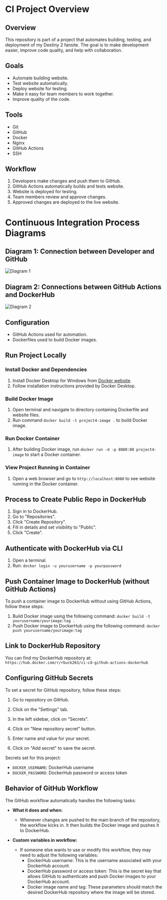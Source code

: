 # CI Project Overview

## Overview
This repository is part of a project that automates building, testing, and deployment of my Destiny 2 fansite. The goal is to make development easier, improve code quality, and help with collaboration.

## Goals
- Automate building website.
- Test website automatically.
- Deploy website for testing.
- Make it easy for team members to work together.
- Improve quality of the code.

## Tools
- Git
- GitHub
- Docker
- Nginx
- GitHub Actions
- SSH

## Workflow
1. Developers make changes and push them to GitHub.
2. GitHub Actions automatically builds and tests website.
3. Website is deployed for testing.
4. Team members review and approve changes.
5. Approved changes are deployed to the live website.

# Continuous Integration Process Diagrams

## Diagram 1: Connection between Developer and GitHub

![Diagram 1](diagram1.png)

## Diagram 2: Connections between GitHub Actions and DockerHub

![Diagram 2](diagram2.png)

## Configuration
- GitHub Actions used for automation.
- Dockerfiles used to build Docker images.

## Run Project Locally

### Install Docker and Dependencies
1. Install Docker Desktop for Windows from [Docker website](https://www.docker.com/products/docker-desktop).
2. Follow installation instructions provided by Docker Desktop.

### Build Docker Image
1. Open terminal and navigate to directory containing Dockerfile and website files.
2. Run command `docker build -t project4-image .` to build Docker image.

### Run Docker Container
1. After building Docker image, run `docker run -d -p 8080:80 project4-image` to start a Docker container.

### View Project Running in Container
1. Open a web browser and go to `http://localhost:8080` to see website running in the Docker container.

## Process to Create Public Repo in DockerHub

1. Sign in to DockerHub.
2. Go to "Repositories".
3. Click "Create Repository".
4. Fill in details and set visibility to "Public".
5. Click "Create".

## Authenticate with DockerHub via CLI

1. Open a terminal.
2. Run: `docker login -u yourusername -p yourpassword`

## Push Container Image to DockerHub (without GitHub Actions)

To push a container image to DockerHub without using GitHub Actions, follow these steps:

1. Build Docker image using the following command: `docker build -t yourusername/yourimage:tag .`
2. Push Docker image to DockerHub using the following command: `docker push yourusername/yourimage:tag`

## Link to DockerHub Repository

You can find my DockerHub repository at: `https://hub.docker.com/r/rbuck263/ci-cd-github-actions-dockerhub`

## Configuring GitHub Secrets

To set a secret for GitHub repository, follow these steps:

1. Go to repository on GitHub.

2. Click on the "Settings" tab.

3. In the left sidebar, click on "Secrets".

4. Click on "New repository secret" button.

5. Enter name and value for your secret.

6. Click on "Add secret" to save the secret.

Secrets set for this project:
- `DOCKER_USERNAME`: DockerHub username
- `DOCKER_PASSWORD`: DockerHub password or access token

## Behavior of GitHub Workflow

The GitHub workflow automatically handles the following tasks:

- **What it does and when:** 
  - Whenever changes are pushed to the main branch of the repository, the workflow kicks in. It then builds the Docker image and pushes it to DockerHub.

- **Custom variables in workflow:**
  - If someone else wants to use or modify this workflow, they may need to adjust the following variables:
    - DockerHub username: This is the username associated with your DockerHub account.
    - DockerHub password or access token: This is the secret key that allows GitHub to authenticate and push Docker images to your DockerHub account.
    - Docker image name and tag: These parameters should match the desired DockerHub repository where the image will be stored.


